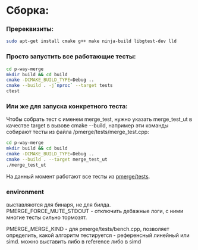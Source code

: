 # Сборка: 

### Пререквизиты:

```bash
sudo apt-get install cmake g++ make ninja-build libgtest-dev lld
```

### Просто запустить все работающие тесты:

```bash
cd p-way-merge 
mkdir build && cd build 
cmake -DCMAKE_BUILD_TYPE=Debug ..
cmake --build . -j`nproc` --target tests
ctest
```

### Или же для запуска конкретного теста:

Чтобы собрать тест с именем merge_test, нужно указать merge_test_ut в качестве target в вызове cmake --build, например эти команды собирают тесты из файла /pmerge/tests/merge_test.cpp: 

```bash
cd p-way-merge 
mkdir build && cd build 
cmake -DCMAKE_BUILD_TYPE=Debug ..
cmake --build . --target merge_test_ut
./merge_test_ut
```

На данный момент работают все тесты из [pmerge/tests](pmerge/tests).


### environment

выставляются для бинаря, не для билда.
PMERGE_FORCE_MUTE_STDOUT - отключить дебажные логи, с ними многие тесты сильно тормозят.

PMERGE_MERGE_KIND - для pmerge/tests/bench.cpp, позволяет определить, какой алгоритм тестируется - референсный линейный или simd.
можно выставить либо в reference либо в simd